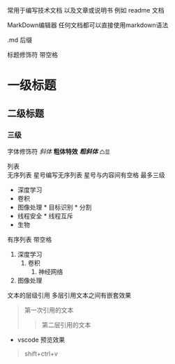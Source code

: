 
常用于编写技术文档 以及文章或说明书
例如 readme 文档

MarkDown编辑器
任何文档都可以直接使用markdown语法   

.md  后缀  

标题修饰符  带空格
# 一级标题
## 二级标题
### 三级

字体修饰符
*斜体*
**粗体特效**
***粗斜体***
`凸显`

列表  
无序列表 星号编写无序列表  星号与内容间有空格  最多三级        
* 深度学习
* 卷积
* 图像处理
      * 目标识别
            * 分割
* 线程安全
      * 线程互斥
* 生物

有序列表  带空格
1. 深度学习
      1. 卷积
            1. 神经网络
5. 图像处理

文本的层级引用   多层引用文本之间有嵌套效果
> 第一次引用的文本
>> 第二层引用的文本

* vscode 预览效果
> shift+ctrl+v

